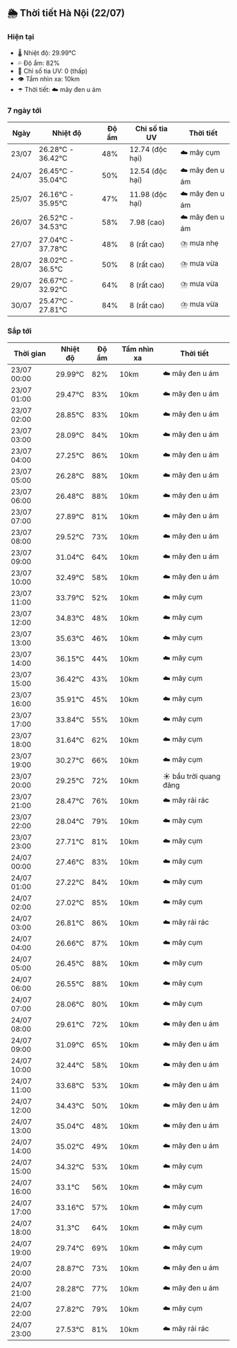 ## 🌦️ Thời tiết Hà Nội (22/07)

### Hiện tại

- 🌡️ Nhiệt độ: 29.99℃
- 💦 Độ ẩm: 82%
- 🌟 Chỉ số tia UV: 0 (thấp)
- 👁️ Tầm nhìn xa: 10km
- ☂️ Thời tiết: ☁️ mây đen u ám

### 7 ngày tới

| Ngày | Nhiệt độ | Độ ẩm | Chỉ số tia UV | Thời tiết |
| --- | --- | --- | --- | --- |
| 23/07 | 26.28℃ - 36.42℃ | 48% | 12.74 (độc hại) | ☁️ mây cụm |
| 24/07 | 26.45℃ - 35.04℃ | 50% | 12.54 (độc hại) | ☁️ mây đen u ám |
| 25/07 | 26.16℃ - 35.95℃ | 47% | 11.98 (độc hại) | ☁️ mây đen u ám |
| 26/07 | 26.52℃ - 34.53℃ | 58% | 7.98 (cao) | ☁️ mây đen u ám |
| 27/07 | 27.04℃ - 37.78℃ | 48% | 8 (rất cao) | ⛈️ mưa nhẹ |
| 28/07 | 28.02℃ - 36.5℃ | 50% | 8 (rất cao) | ⛈️ mưa vừa |
| 29/07 | 26.67℃ - 32.92℃ | 64% | 8 (rất cao) | ⛈️ mưa vừa |
| 30/07 | 25.47℃ - 27.81℃ | 84% | 8 (rất cao) | ⛈️ mưa vừa |

### Sắp tới

| Thời gian | Nhiệt độ | Độ ẩm | Tầm nhìn xa | Thời tiết |
| --- | --- | --- | --- | --- |
| 23/07 00:00 | 29.99℃ | 82% | 10km | ☁️ mây đen u ám |
| 23/07 01:00 | 29.47℃ | 83% | 10km | ☁️ mây đen u ám |
| 23/07 02:00 | 28.85℃ | 83% | 10km | ☁️ mây đen u ám |
| 23/07 03:00 | 28.09℃ | 84% | 10km | ☁️ mây đen u ám |
| 23/07 04:00 | 27.25℃ | 86% | 10km | ☁️ mây đen u ám |
| 23/07 05:00 | 26.28℃ | 88% | 10km | ☁️ mây đen u ám |
| 23/07 06:00 | 26.48℃ | 88% | 10km | ☁️ mây đen u ám |
| 23/07 07:00 | 27.89℃ | 81% | 10km | ☁️ mây đen u ám |
| 23/07 08:00 | 29.52℃ | 73% | 10km | ☁️ mây đen u ám |
| 23/07 09:00 | 31.04℃ | 64% | 10km | ☁️ mây đen u ám |
| 23/07 10:00 | 32.49℃ | 58% | 10km | ☁️ mây đen u ám |
| 23/07 11:00 | 33.79℃ | 52% | 10km | ☁️ mây cụm |
| 23/07 12:00 | 34.83℃ | 48% | 10km | ☁️ mây cụm |
| 23/07 13:00 | 35.63℃ | 46% | 10km | ☁️ mây cụm |
| 23/07 14:00 | 36.15℃ | 44% | 10km | ☁️ mây cụm |
| 23/07 15:00 | 36.42℃ | 43% | 10km | ☁️ mây cụm |
| 23/07 16:00 | 35.91℃ | 45% | 10km | ☁️ mây cụm |
| 23/07 17:00 | 33.84℃ | 55% | 10km | ☁️ mây cụm |
| 23/07 18:00 | 31.64℃ | 62% | 10km | ☁️ mây cụm |
| 23/07 19:00 | 30.27℃ | 66% | 10km | ☁️ mây cụm |
| 23/07 20:00 | 29.25℃ | 72% | 10km | ☀️ bầu trời quang đãng |
| 23/07 21:00 | 28.47℃ | 76% | 10km | ☁️ mây rải rác |
| 23/07 22:00 | 28.04℃ | 79% | 10km | ☁️ mây cụm |
| 23/07 23:00 | 27.71℃ | 81% | 10km | ☁️ mây cụm |
| 24/07 00:00 | 27.46℃ | 83% | 10km | ☁️ mây cụm |
| 24/07 01:00 | 27.22℃ | 84% | 10km | ☁️ mây cụm |
| 24/07 02:00 | 27.02℃ | 85% | 10km | ☁️ mây cụm |
| 24/07 03:00 | 26.81℃ | 86% | 10km | ☁️ mây rải rác |
| 24/07 04:00 | 26.66℃ | 87% | 10km | ☁️ mây cụm |
| 24/07 05:00 | 26.45℃ | 88% | 10km | ☁️ mây cụm |
| 24/07 06:00 | 26.55℃ | 88% | 10km | ☁️ mây cụm |
| 24/07 07:00 | 28.06℃ | 80% | 10km | ☁️ mây cụm |
| 24/07 08:00 | 29.61℃ | 72% | 10km | ☁️ mây đen u ám |
| 24/07 09:00 | 31.09℃ | 65% | 10km | ☁️ mây đen u ám |
| 24/07 10:00 | 32.44℃ | 58% | 10km | ☁️ mây đen u ám |
| 24/07 11:00 | 33.68℃ | 53% | 10km | ☁️ mây đen u ám |
| 24/07 12:00 | 34.43℃ | 50% | 10km | ☁️ mây đen u ám |
| 24/07 13:00 | 35.04℃ | 48% | 10km | ☁️ mây đen u ám |
| 24/07 14:00 | 35.02℃ | 49% | 10km | ☁️ mây đen u ám |
| 24/07 15:00 | 34.32℃ | 53% | 10km | ☁️ mây cụm |
| 24/07 16:00 | 33.1℃ | 56% | 10km | ☁️ mây cụm |
| 24/07 17:00 | 33.16℃ | 57% | 10km | ☁️ mây cụm |
| 24/07 18:00 | 31.3℃ | 64% | 10km | ☁️ mây cụm |
| 24/07 19:00 | 29.74℃ | 69% | 10km | ☁️ mây cụm |
| 24/07 20:00 | 28.87℃ | 73% | 10km | ☁️ mây đen u ám |
| 24/07 21:00 | 28.28℃ | 77% | 10km | ☁️ mây đen u ám |
| 24/07 22:00 | 27.82℃ | 79% | 10km | ☁️ mây cụm |
| 24/07 23:00 | 27.53℃ | 81% | 10km | ☁️ mây rải rác |
